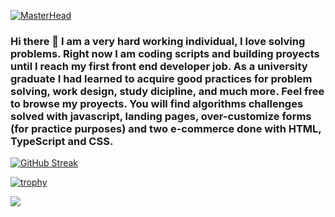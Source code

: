 [![MasterHead](https://user-images.githubusercontent.com/63437979/224495925-5c55216d-2871-41a8-816e-d5efb97a4579.png)](https://github.com/marcoantonetti)



### Hi there 👋 I am a very hard working individual, I love solving problems. Right now I am coding scripts and building proyects until I reach my first front end developer job. As a university graduate I had learned to acquire good practices for problem solving, work design, study dicipline, and much more. Feel free to  browse my proyects. You will find algorithms challenges solved with javascript, landing pages, over-customize forms (for practice purposes) and two e-commerce done with HTML, TypeScript and CSS.


<!--
**marcoantonetti/marcoantonetti** is a ✨ _special_ ✨ repository because its `README.md` (this file) appears on your GitHub profile.

Here are some ideas to get you started:

- 🔭 I’m currently working on an ecommerce website proyect on its front-end side. Only using HTML, Typescript and CSS. 
- 🔭 My future proyects will be a react powered e-commerce and my personal portfolio page. After that I will make landing pages while applying to jobs
- 🌱 I’m currently learning SCSS 
- 👯 I’m looking to collaborate on interesting proyects that sell a good product or service. 
- 💬 Ask me about my skills, formation and knowledge
- 📫 How to reach me: https://www.linkedin.com/in/marco-antonetti-8977471a4
- 😄 Pronouns: Lord or Sir or Him
- ⚡ Fun fact: I am a biologist and snowboard instructor as well. Biology is full of problem solving and good work design (experiments wireframe) that allows you to do a good and organize research.
-->

[![GitHub Streak](http://github-readme-streak-stats.herokuapp.com?user=marcoantonetti&theme=vue-dark&mode=weekly)](https://git.io/streak-stats)

[![trophy](https://github-profile-trophy.vercel.app/?username=marcoantonetti&theme=onedark)](https://github.com/ryo-ma/github-profile-trophy)

<img src="https://github-readme-stats.vercel.app/api/top-langs?username=marcoantonetti&layout=compact&theme=dark"/>

<style> body { "text-allign:center" } </style>
